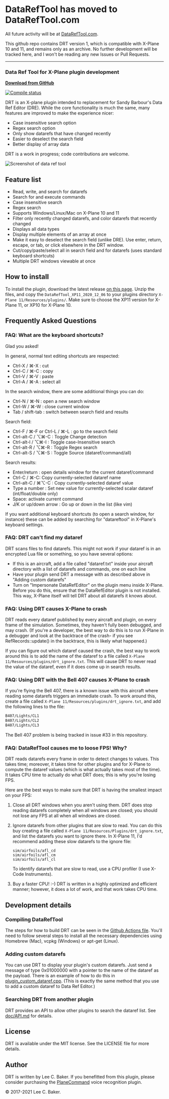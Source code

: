 # DataRefTool has moved to DataRefTool.com

All future activity will be at [DataRefTool.com](https://datareftool.com).

This github repo contains DRT version 1, which is compatible with X-Plane 10 and 11, and remains only as an archive. No further development will be tracked here, and I won't be reading any new Issues or Pull Requests.

---

### Data Ref Tool for X-Plane plugin development

**[Download from GitHub](https://github.com/leecbaker/datareftool/releases)**

[![Compile status](https://github.com/leecbaker/datareftool/workflows/Compile/badge.svg)](https://github.com/leecbaker/datareftool/actions)

DRT is an X-plane plugin intended to replacement for Sandy Barbour's Data Ref Editor (DRE). While the core functionality is much the same, many features are improved to make the experience nicer:

* Case insensitive search option
* Regex search option
* Only show datarefs that have changed recently
* Easier to deselect the search field
* Better display of array data

DRT is a work in progress; code contributions are welcome.

![Screenshot of data ref tool](doc/datareftool.png)

## Feature list

* Read, write, and search for datarefs
* Search for and execute commands
* Case insensitive search
* Regex search
* Supports Windows/Linux/Mac on X-Plane 10 and 11
* Filter only recently changed datarefs, and color datarefs that recently changed
* Displays all data types
* Display multiple elements of an array at once
* Make it easy to deselect the search field (unlike DRE). Use enter, return, escape, or tab, or click elsewhere in the DRT window.
* Cut/copy/paste/select all in search field and for datarefs (uses standard keyboard shortcuts)
* Multiple DRT windows viewable at once

## How to install

To install the plugin, download the latest release [on this page](https://github.com/leecbaker/datareftool/releases). Unzip the files, and copy the `DataRefTool_XP11_2020_12_06` to your plugins directory `X-Plane 11/Resources/plugins/`. Make sure to choose the XP11 version for X-Plane 11, or XP10 for X-Plane 10.

## Frequently Asked Questions

### FAQ: What are the keyboard shortcuts?

Glad you asked!

In general, normal text editing shortcuts are respected:

* Ctrl-X / &#8984;-X : cut
* Ctrl-C / &#8984;-C : copy
* Ctrl-V / &#8984;-V : paste
* Ctrl-A / &#8984;-A : select all

In the search window, there are some additional things you can do:

* Ctrl-N / &#8984;-N : open a new search window
* Ctrl-W / &#8984;-W : close current window
* Tab / shift-tab : switch between search field and results

Search field:

* Ctrl-F / &#8984;-F or Ctrl-L / &#8984;-L : go to the search field
* Ctrl-alt-C / &#8997;&#8984;-C : Toggle Change detection
* Ctrl-alt-I / &#8997;&#8984;-I : Toggle case-Insensitive search
* Ctrl-alt-R / &#8997;&#8984;-R : Toggle Regex search
* Ctrl-alt-S / &#8997;&#8984;-S : Toggle Source (dataref/command/all)

Search results:

* Enter/return : open details window for the current dataref/command
* Ctrl-C / &#8984;-C: Copy currently-selected dataref name
* Ctrl-alt-C / &#8984;&#8997;-C : Copy currently-selected dataref value
* Type a number : Set new value for currently-selected scalar dataref (int/float/double only)
* Space: activate current command
* J/K or up/down arrow : Go up or down in the list (like vim)

If you want additional keyboard shortcuts (to open a search window, for instance) these can be added by searching for "datareftool" in X-Plane's keyboard settings.

### FAQ: DRT can't find my dataref

DRT scans files to find datarefs. This might not work if your dataref is in an encrypted Lua file or something, so you have several options:

* If this is an aircraft, add a file called "dataref.txt" inside your aircraft directory with a list of datarefs and commands, one on each line
* Have your plugin send DRT a message with as described above in "Adding custom datarefs"
* Turn on "Impersonate DataRefEditor" on the plugin menu inside X-Plane. Before you do this, ensure that the DataRefEditor plugin is not installed. This way, X-Plane itself will tell DRT about all datarefs it knows about.

### FAQ: Using DRT causes X-Plane to crash

DRT reads every dataref published by every aircraft and plugin, on every frame of the simulation. Sometimes, they haven't fully been debugged, and may crash. (If you're a developer, the best way to do this is to run X-Plane in a debugger and look at the backtrace of the crash- if you see RefRecords::update() in the backtrace, this is likely what happened.)

If you can figure out which dataref caused the crash, the best way to work around this is to add the name of the dataref to a file called `X-Plane 11/Resources/plugins/drt_ignore.txt`. This will cause DRT to never read the value of the dataref, even if it does come up in search results.

### FAQ: Using DRT with the Bell 407 causes X-Plane to crash

If you're flying the Bell 407, there is a known issue with this aircraft where reading some datarefs triggers an immediate crash. To work around this, create a file called `X-Plane 11/Resources/plugins/drt_ignore.txt`, and add the following lines to the file:

```txt
B407/Lights/CL1
B407/Lights/CL2
B407/Lights/CL3
```

The Bell 407 problem is being tracked in issue #33 in this repository.

### FAQ: DataRefTool causes me to loose FPS! Why?

DRT reads datarefs every frame in order to detect changes to values. This takes time; moreover, it takes time for other plugins and for X-Plane to compute the dataref values (which is what actually takes most of the time). It takes CPU time to actually do what DRT does; this is why you're losing FPS.

Here are the best ways to make sure that DRT is having the smallest impact on your FPS:

1. Close all DRT windows when you aren't using them. DRT does stop reading datarefs completely when all windows are closed; you should not lose any FPS at all when all windows are closed.
2. Ignore datarefs from other plugins that are slow to read. You can do this buy creating a file called `X-Plane 11/Resources/Plugins/drt_ignore.txt`, and list the datarefs you want to ignore there. In X-Plane 11, I'd recommend adding these slow datarefs to the ignore file:

    ```text
    sim/airfoils/afl_cd
    sim/airfoils/afl_cm
    sim/airfoils/afl_cl
    ```

    To identify datarefs that are slow to read, use a CPU profiler (I use X-Code Instruments).

3. Buy a faster CPU! :-) DRT is written in a highly optimized and efficient manner; however, it does a lot of work, and that work takes CPU time.

## Development details

### Compiling DataRefTool

The steps for how to build DRT can be seen in the [Github Actions file](.github/workflows/build.yml). You'll need to follow several steps to install all the necessary dependencies using Homebrew (Mac), vcpkg (Windows) or apt-get (Linux).

### Adding custom datarefs

You can use DRT to display your plugin's custom datarefs. Just send a message of type 0x01000000 with a pointer to the name of the dataref as the payload. There is an example of how to do this in [plugin_custom_dataref.cpp](src/plugin_custom_dataref.cpp). (This is exactly the same method that you use to add a custom dataref to Data Ref Editor.)

### Searching DRT from another plugin

DRT provides an API to allow other plugins to search the dataref list. See [doc/API.md](doc/API.md) for details.

## License

DRT is available under the MIT license. See the LICENSE file for more details.

## Author

DRT is written by Lee C. Baker. If you benefitted from this plugin, please consider purchasing the [PlaneCommand](https://planecommand.com) voice recognition plugin.

&copy; 2017-2021 Lee C. Baker.
